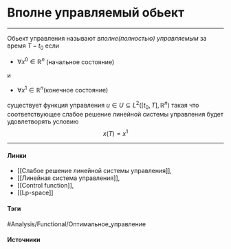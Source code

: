 # Вполне управляемый обьект
***
Обьект управления называют *вполне(полностью) управляемым* за время $T-t_{0}$ если 
- $\forall x^{0}\in\mathbb{R}^{n}$ (начальное состояние) 
 
и 
- $\forall x^{1}\in\mathbb{R}^{n}$(конечное состояние)

существует функция управления $u\in U\subseteq L^{2}([t_{0},T],\mathbb{R}^{n})$ такая что соответствующее слабое решение линейной системы управления будет удовлетворять условию
$$
x(T)=x^{1}
$$
 ***
#### Линки
- [[Слабое решение линейной системы управления]],
- [[Линейная система управления]],
- [[Control function]],
- [[Lp-space]]
#### Тэги
 #Analysis/Functional/Оптимальное_управление 
#### Источники
